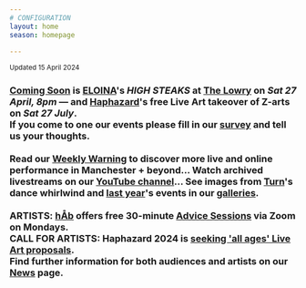 ```yaml
---
# CONFIGURATION
layout: home
season: homepage

---
```

<small>Updated 15 April 2024</small>        
### [Coming Soon](/current/2024) is [ELOINA](/current/2024/ELOINA)'s *HIGH STEAKS* at <a href="https://thelowry.com" target="_blank">The Lowry</a> on *Sat 27 April, 8pm* — and [Haphazard](/current/2024-haphazard)'s free Live Art takeover of Z-arts on *Sat 27 July*.<br>If you come to one our events please fill in our <a href="https://www.illuminate-data.org.uk/survey/pjxnmc" target="_blank">survey</a> and tell us your thoughts.<br><br>Read our <a href="https://wordofwarning.posthaven.com" target="_blank">Weekly Warning</a> to discover more live and online performance in Manchester + beyond… Watch archived livestreams on our <a href="https://youtube.com/@warnmcr" target="_blank">YouTube channel</a>… See images from [Turn](/current/2024-turn)'s dance whirlwind and [last year](/archive/2023)'s events in our [galleries](/galleries).<br><br>ARTISTS: [hÅb](/hab) offers free 30-minute [Advice Sessions](/hab/advice) via Zoom on Mondays.<br>CALL FOR ARTISTS: Haphazard 2024 is <a href="https://haphazard.posthaven.com/haphazard-2024-live-art-for-all-ages-manchester-call-for-artists" target="_blank">seeking 'all ages' Live Art proposals</a>.<br>Find further information for both audiences and artists on our [News](/news) page.
